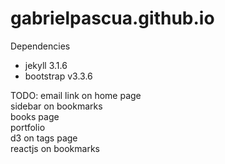 # gabrielpascua.github.io

Dependencies

- jekyll 3.1.6  
- bootstrap v3.3.6

TODO:
email link on home page  
sidebar on bookmarks  
books page  
portfolio  
d3 on tags page  
reactjs on bookmarks  
